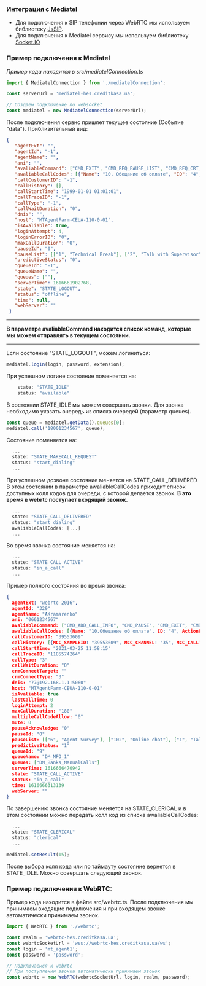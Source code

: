 ### Интеграция с Mediatel

- Для подключения к SIP телефонии через WebRTC мы используем библиотеку [JsSIP](https://github.com/versatica/JsSIP).
- Для подключения к Mediatel сервису мы используем библиотеку [Socket.IO](https://github.com/socketio/socket.io-client)

### Пример подключения к Mediatel
*Пример кода находится в src/mediatelConnection.ts*

```typescript
import { MediatelConnection } from './mediatelConnection';

const serverUrl = 'mediatel-hes.creditkasa.ua';

// Создаем подключение по websocket
const mediatel = new MediatelConnection(serverUrl);
```

После подключения сервис пришлет текущее состояние (Событие "data"). Приблизительный вид:

```json
{
   "agentExt": "",
   "agentId": "-1",
   "agentName": "",
   "ani": "",
   "avaliableCommand": ["CMD_EXIT", "CMD_REQ_PAUSE_LIST", "CMD_REQ_CRT_DETAILS", "CMD_LOGIN"],
   "awaliableCallCodes": [{"Name": "10. Обещание об оплате", "ID": "4", "ActionFlag": "0"}],
   "callCustomerID": "-1",
   "callHistory": [],
   "callStartTime": "1999-01-01 01:01:01",
   "callTraceID": "-1",
   "callType": "-1",
   "callWaitDuration": "0",
   "dnis": "",
   "host": "MTAgentFarm-CEUA-110-0-01",
   "isAvaliable": true,
   "loginAttempt": 4,
   "loginErrorID": "0",
   "maxCallDuration": "0",
   "pauseId": "0",
   "pauseList": [["1", "Technical Break"], ["2", "Talk with Supervisor"], ["3", "Technical Error"], ["4", "Meeting"]],
   "predictiveStatus": "0",
   "queueId": "-1",
   "queueName": "",
   "queues": [""],
   "serverTime": 1616661902768,
   "state": "STATE_LOGOUT",
   "status": "offline",
   "time": null,
   "webServer": ""
 }
```
<hr>

**В параметре avaliableCommand находится список команд, которые мы можем отправлять в текущем состоянии.**

<hr>

Если состояние "STATE_LOGOUT", можем логиниться:
```typescript
mediatel.login(login, password, extension);
```

При успешном логине состояние поменяется на:
```typescript
    state: "STATE_IDLE"
    status: "available"
```

В состоянии STATE_IDLE мы можем совершать звонки.
Для звонка необходимо указать очередь из списка очередей (параметр queues).

```typescript
const queue = mediatel.getData().queues[0];
mediatel.call('18001234567', queue);
```

Состояние поменяется на:
```typescript
  ...
  state: "STATE_MAKECALL_REQUEST"
  status: "start_dialing"
  ...
```

При успешном дозвоне состояние меняется на STATE_CALL_DELIVERED
В этом состоянии в параметре awaliableCallCodes приходит список доступных колл кодов для очереди, с которой делается звонок.
**В это время в webrtc поступает входящий звонок.**


```typescript
  ...
  state: "STATE_CALL_DELIVERED"
  status: "start_dialing"
  awaliableCallCodes: [...]
  ...
```

Во время звонка состояние меняется на:
```typescript
  ...
  state: "STATE_CALL_ACTIVE"
  status: "in_a_call"
  ...
```

Пример полного состояния во время звонка:
```json
{
  agentExt: "webrtc-2016",
  agentId: "329"
  agentName: "AKramarenko"
  ani: "0661234567"
  avaliableCommand: ["CMD_ADD_CALL_INFO", "CMD_PAUSE", "CMD_EXIT", "CMD_HOLDCALL", "CMD_REQ_PAUSE_LIST", "CMD_MUTE",…]
  awaliableCallCodes: [{Name: "10.Обещание об оплате", ID: "4", ActionFlag: "0"},…]
  callCustomerID: "39553609"
  callHistory: [{MCC_SAMPLEID: "39553609", MCC_CHANNEL: "35", MCC_CALLTYPE: "3", MCC_CALLBACKID: "-1",…},…]
  callStartTime: "2021-03-25 11:58:15"
  callTraceID: "1185574264"
  callType: "3"
  callWaitDuration: "0"
  crmConnectTarget: ""
  crmConnectType: "3"
  dnis: "77@192.168.1.1:5060"
  host: "MTAgentFarm-CEUA-110-0-01"
  isAvaliable: true
  lastCallTime: 0
  loginAttempt: 2
  maxCallDuration: "180"
  multipleCallCodeAllow: "0"
  mute: 0
  pauseAcknowledge: "0"
  pauseId: "0"
  pauseList: [["6", "Agent Survey"], ["102", "Online chat"], ["1", "Talk with Supervisor"],…]
  predictiveStatus: "1"
  queueId: "9"
  queueName: "DM_MFO_1"
  queues: ["DM_Banks_ManualCalls"]
  serverTime: 1616666470942
  state: "STATE_CALL_ACTIVE"
  status: "in_a_call"
  time: 1616666313139
  webServer: ""
}
```

По завершению звонка состояние меняется на STATE_CLERICAL и в этом состоянии можно передать колл код из списка awaliableCallCodes:
```typescript
  ...
  state: "STATE_CLERICAL"
  status: "clerical"
  ...
```

```typescript
mediatel.setResult(15);
```

После выбора колл кода или по таймауту состояние вернется в STATE_IDLE. Можно совершать следующий звонок.


### Пример подключения к WebRTC:
Пример кода находится в файле src/webrtc.ts.
После подключения мы принимаем входящие подключения и при входящем звонке автоматически принимаем звонок.

```typescript
import { WebRTC } from './webrtc';

const realm = 'webrtc-hes.creditkasa.ua';
const webrtcSocketUrl = 'wss://webrtc-hes.creditkasa.ua/ws';
const login = 'mt_agent1';
const password = 'password';

// Подключаемся к webrtc
// При поступлении звонка автоматически принимаем звонок
const webrtc = new WebRTC(webrtcSocketUrl, login, realm, password);

```
